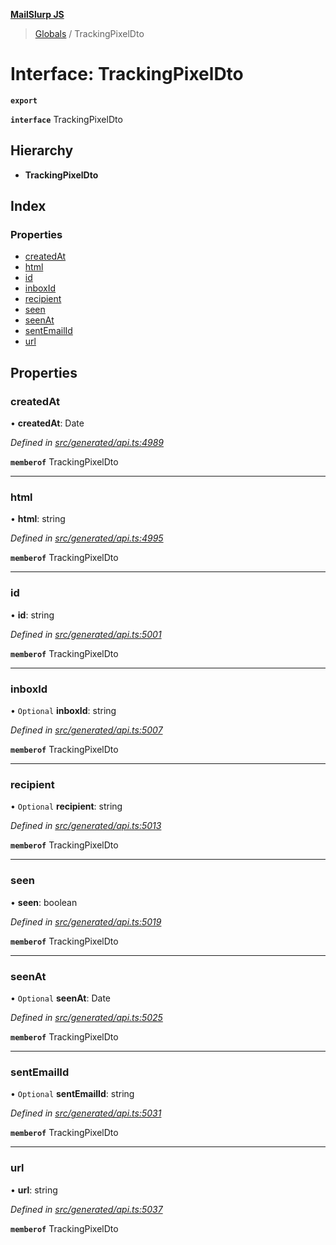 **[MailSlurp JS](../README.md)**

> [Globals](../README.md) / TrackingPixelDto

# Interface: TrackingPixelDto

**`export`** 

**`interface`** TrackingPixelDto

## Hierarchy

* **TrackingPixelDto**

## Index

### Properties

* [createdAt](trackingpixeldto.md#createdat)
* [html](trackingpixeldto.md#html)
* [id](trackingpixeldto.md#id)
* [inboxId](trackingpixeldto.md#inboxid)
* [recipient](trackingpixeldto.md#recipient)
* [seen](trackingpixeldto.md#seen)
* [seenAt](trackingpixeldto.md#seenat)
* [sentEmailId](trackingpixeldto.md#sentemailid)
* [url](trackingpixeldto.md#url)

## Properties

### createdAt

•  **createdAt**: Date

*Defined in [src/generated/api.ts:4989](https://github.com/mailslurp/mailslurp-client/blob/5a4fc29/src/generated/api.ts#L4989)*

**`memberof`** TrackingPixelDto

___

### html

•  **html**: string

*Defined in [src/generated/api.ts:4995](https://github.com/mailslurp/mailslurp-client/blob/5a4fc29/src/generated/api.ts#L4995)*

**`memberof`** TrackingPixelDto

___

### id

•  **id**: string

*Defined in [src/generated/api.ts:5001](https://github.com/mailslurp/mailslurp-client/blob/5a4fc29/src/generated/api.ts#L5001)*

**`memberof`** TrackingPixelDto

___

### inboxId

• `Optional` **inboxId**: string

*Defined in [src/generated/api.ts:5007](https://github.com/mailslurp/mailslurp-client/blob/5a4fc29/src/generated/api.ts#L5007)*

**`memberof`** TrackingPixelDto

___

### recipient

• `Optional` **recipient**: string

*Defined in [src/generated/api.ts:5013](https://github.com/mailslurp/mailslurp-client/blob/5a4fc29/src/generated/api.ts#L5013)*

**`memberof`** TrackingPixelDto

___

### seen

•  **seen**: boolean

*Defined in [src/generated/api.ts:5019](https://github.com/mailslurp/mailslurp-client/blob/5a4fc29/src/generated/api.ts#L5019)*

**`memberof`** TrackingPixelDto

___

### seenAt

• `Optional` **seenAt**: Date

*Defined in [src/generated/api.ts:5025](https://github.com/mailslurp/mailslurp-client/blob/5a4fc29/src/generated/api.ts#L5025)*

**`memberof`** TrackingPixelDto

___

### sentEmailId

• `Optional` **sentEmailId**: string

*Defined in [src/generated/api.ts:5031](https://github.com/mailslurp/mailslurp-client/blob/5a4fc29/src/generated/api.ts#L5031)*

**`memberof`** TrackingPixelDto

___

### url

•  **url**: string

*Defined in [src/generated/api.ts:5037](https://github.com/mailslurp/mailslurp-client/blob/5a4fc29/src/generated/api.ts#L5037)*

**`memberof`** TrackingPixelDto

